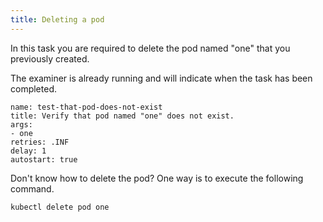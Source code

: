 ```yaml
---
title: Deleting a pod
---
```


In this task you are required to delete the pod named "one" that you previously created.

The examiner is already running and will indicate when the task has been completed.

```examiner:execute-test
name: test-that-pod-does-not-exist
title: Verify that pod named "one" does not exist.
args:
- one
retries: .INF
delay: 1
autostart: true
```

Don't know how to delete the pod? One way is to execute the following command.

```execute
kubectl delete pod one
```
